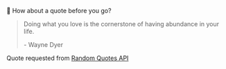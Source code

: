 📣 How about a quote before you go?

> Doing what you love is the cornerstone of having abundance in your life.
>
> <p>- Wayne Dyer</p>

Quote requested from [Random Quotes API](https://github.com/lukePeavey/quotable)
